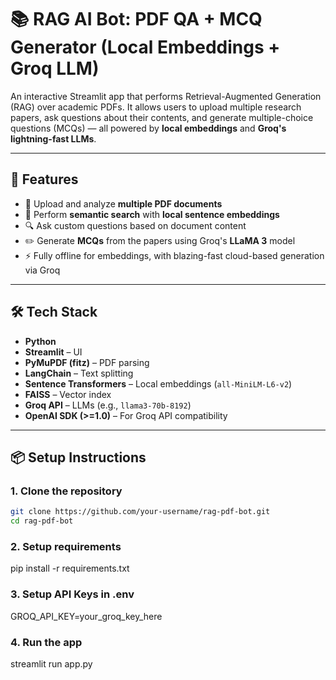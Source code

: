 # 📚 RAG AI Bot: PDF QA + MCQ Generator (Local Embeddings + Groq LLM)

An interactive Streamlit app that performs Retrieval-Augmented Generation (RAG) over academic PDFs. It allows users to upload multiple research papers, ask questions about their contents, and generate multiple-choice questions (MCQs) — all powered by **local embeddings** and **Groq's lightning-fast LLMs**.

---

## 🚀 Features

- 📄 Upload and analyze **multiple PDF documents**
- 🧠 Perform **semantic search** with **local sentence embeddings**
- 🔍 Ask custom questions based on document content
- ✏️ Generate **MCQs** from the papers using Groq's **LLaMA 3** model
- ⚡ Fully offline for embeddings, with blazing-fast cloud-based generation via Groq

---

## 🛠️ Tech Stack

- **Python**
- **Streamlit** – UI
- **PyMuPDF (fitz)** – PDF parsing
- **LangChain** – Text splitting
- **Sentence Transformers** – Local embeddings (`all-MiniLM-L6-v2`)
- **FAISS** – Vector index
- **Groq API** – LLMs (e.g., `llama3-70b-8192`)
- **OpenAI SDK (>=1.0)** – For Groq API compatibility

---

## 📦 Setup Instructions

### 1. Clone the repository
```bash
git clone https://github.com/your-username/rag-pdf-bot.git
cd rag-pdf-bot
```

### 2. Setup requirements
pip install -r requirements.txt

### 3. Setup API Keys in .env
GROQ_API_KEY=your_groq_key_here

### 4. Run the app
streamlit run app.py


